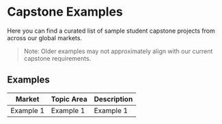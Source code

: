 # Capstone Examples

Here you can find a curated list of sample student capstone projects from across our global markets.

> Note: Older examples may not approximately align with our current capstone requirements.


## Examples

Market  | Topic Area  | Description    
--------- | ---------  | ---------  | 
| Example 1 | Example 1 | Example 1 |

